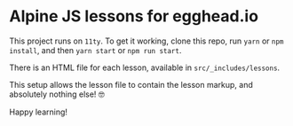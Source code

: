 # Alpine JS lessons for egghead.io

This project runs on `11ty`. To get it working, clone this repo, run `yarn` or `npm install`, and then `yarn start` or `npm run start`.

There is an HTML file for each lesson, available in `src/_includes/lessons`.

This setup allows the lesson file to contain the lesson markup, and absolutely nothing else! 🤓

Happy learning!
